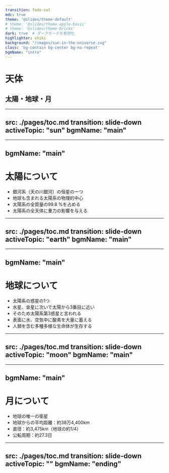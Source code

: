 ```yaml
---
transition: fade-out
mdc: true
theme: '@slidev/theme-default'
# theme: '@slidev/theme-apple-basic'
# theme: '@slidev/theme-bricks'
dark: true  # ダークモードを有効化
highlighter: shiki
background: "/images/sun-in-the-universe.svg"
class: 'bg-contain bg-center bg-no-repeat'
bgmName: "intro"
---
```


<div class="content-wrapper">
  <div class="floating-title">

# <!-- Title --> 天体

## 太陽・地球・月

  </div>

  <SolarSystemAnimation 
    v-if="$slidev"
    :earth-orbit-duration="400000"
    :moon-orbit-duration="37750"
    :earth-size="840"
    :moon-size="495"
  />
  
</div>


---
src: ./pages/toc.md
transition: slide-down
activeTopic: "sun"
bgmName: "main"
---

<!-- this page will be loaded from './pages/toc.md' Contents here are ignored -->

---
bgmName: "main"
---

# 太陽について

<div class="layout">
  <!-- 左側：説明文 -->
  <div class="content-left">
    <div class="sun-facts">
<v-clicks every="1">

+ 銀河系（天の川銀河）の恒星の一つ
+ 地球も含まれる太陽系の物理的中心
+ 太陽系の全質量の99.8 %を占める
+ 太陽系の全天体に重力の影響を与える

</v-clicks>
    </div>
  </div>

  <!-- 右側：画像とアニメーション -->
  <div class="content-right">
    <!-- <CelestialImage title="太陽" imageName="sun" /> -->
    <CelestialImage title="太陽" imageName="sun" :imageSize="360" />
  </div>
</div>

---
src: ./pages/toc.md
transition: slide-down
activeTopic: "earth"
bgmName: "main"
---

<!-- this page will be loaded from './pages/toc.md' Contents here are ignored -->

---
bgmName: "main"
---

# 地球について

<div class="layout">
  <!-- 左側：説明文 -->
  <div class="content-left">
    <div class="earth-facts">
<v-clicks every="1">

+ 太陽系の惑星の1つ
+ 水星、金星に次いで太陽から3番目に近い
+ そのため太陽系第3惑星と言われる
+ 表面に水、空気中に酸素を大量に蓄える
+ 人類を含む多種多様な生命体が生存する

</v-clicks>
    </div>
  </div>

  <!-- 右側：画像とアニメーション -->
  <div class="content-right">
    <CelestialImage title="地球" imageName="earth" :imageSize="300" />
  </div>
</div>

---
src: ./pages/toc.md
transition: slide-down
activeTopic: "moon"
bgmName: "main"
---

<!-- this page will be loaded from './pages/toc.md' Contents here are ignored -->

---
bgmName: "main"
---

# 月について

<div class="layout">
  <!-- 左側：説明文 -->
  <div class="content-left">
    <div class="moon-facts">
<v-clicks every="1">

+ 地球の唯一の衛星
+ 地球からの平均距離：約38万4,400km
+ 直径：約3,475km（地球の約1/4）
+ 公転周期：約27.3日

</v-clicks>
    </div>
  </div>

  <!-- 右側：画像とアニメーション -->
  <div class="content-right">
    <CelestialImage title="月" imageName="moon" :imageSize="200" />
  </div>
</div>

---
src: ./pages/toc.md
transition: slide-down
activeTopic: ""
bgmName: "ending"
---
